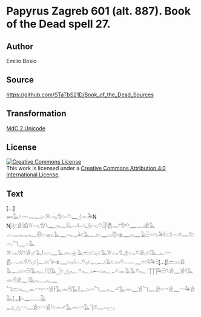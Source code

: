 # Papyrus Zagreb 601 (alt. 887). Book of the Dead spell 27.

## Author 

Emilio Bosio

## Source 

https://github.com/STaTbS21D/Book_of_the_Dead_Sources

## Transformation 

[MdC 2 Unicode](https://statbs21d.github.io/mdc2unicode.html)

## License 

<a rel="license" href="http://creativecommons.org/licenses/by/4.0/"><img alt="Creative Commons License" style="border-width:0" src="https://i.creativecommons.org/l/by/4.0/88x31.png" /></a><br />This work is licensed under a <a rel="license" href="http://creativecommons.org/licenses/by/4.0/">Creative Commons Attribution 4.0 International License</a>.

## Text 

<hiero>[...]<br>
𓍃𓅓𓏲𓏛𓂋𓂝𓏏𓎁𓏏𓏭𓀜𓏲𓏏𓄣𓏺𓈖𓊨𓁹𓅆N<br>
N𓆄𓊤𓏲𓀀𓇋𓀁𓎁𓏏𓏭𓀜𓄣𓏺𓈖𓈎𓆑𓇋𓇋𓂷𓂡𓄂𓏏𓏭𓄣𓏺𓏫𓋴𓆣𓂋⸢𓀜⸣𓄣𓏺𓈖𓊃𓏤𓀀𓅓<br>
𓁹𓂋𓏭𓂋𓆑𓇋𓋴𓏲𓏏𓐍𓏭𓅓𓈖𓏏𓆑𓇓𓏲𓅓𓂝𓏏𓈖𓏥𓇋𓐩𓏌𓁷𓏺𓈖𓏥𓈖𓄿𓏫𓎟𓏲𓏤𓅆𓎛𓇳𓎛𓏛𓎼𓂋𓍅𓏛𓆓𓇾𓏏𓅓<br>
𓎁𓏏𓏭𓀜𓄣𓏺𓀀𓊪𓏲𓅓𓆳𓏏𓏺𓏏𓈖𓅓𓇺𓇼𓄿𓂧𓇳𓏤𓊪𓏲𓅓𓎁𓏏𓏭𓀜𓄂𓏏𓏭𓄣𓏺𓀀𓊪𓏲𓇋𓅓𓂜𓎡<br>
𓆣𓂋𓏛𓀜𓄣𓏺𓊪𓏲𓂭𓂝𓏺𓏲𓅪𓁷𓏺𓈖𓏏𓏭𓇋𓂋𓄣𓏺𓊪𓏲𓉻𓂝𓄿𓏲𓏛𓄣𓏺𓐅𓐅𓐅𓐅𓈖𓏌𓏲𓇋𓇋𓅆𓏫[...]𓌃𓂧𓏏𓀁<br>
𓅓𓂝𓏏𓄹𓏫𓇋𓅓𓆑𓉔𓄿𓃀𓏲𓂻𓆑𓄣𓏺𓆑𓂊𓄡𓏏𓏤𓆑𓌴𓁹𓄿𓄿𓄣𓏺𓆑𓊹𓊹𓊹𓅆𓏫𓄣𓏺𓀀𓈖𓀀𓌂𓅓𓏛𓀜𓀀𓈖𓇋𓅓𓆑𓂜𓈖<br>
𓆓𓂧𓆑𓁹𓎡𓏌𓎡𓀀𓌂𓅓𓏛𓀜𓅓𓎛𓂝𓏏𓄹𓆓𓊃𓆑𓄔𓅓𓏛𓈖𓀀𓆓𓊃𓀀𓏌𓎡𓀀𓈖𓎟𓅆𓀀𓅓[...]𓏏𓈖𓂋𓈎𓄿<br>
𓂢𓂻𓎡𓂋𓀀𓏌𓎡𓀀𓎘𓏲𓏛𓄔𓅓𓏛𓎡𓅓𓊹𓌨𓂋𓏏𓈉<br></hiero>